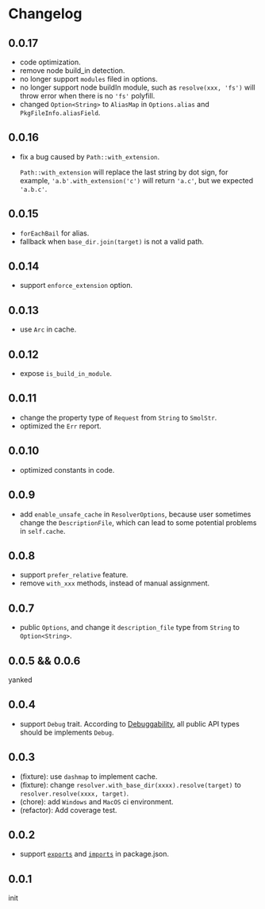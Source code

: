 # Changelog

## 0.0.17

- code optimization.
- remove node build_in detection.
- no longer support `modules` filed in options.
- no longer support node buildIn module, such as `resolve(xxx, 'fs')` will throw error when there is no `'fs'` polyfill.
- changed `Option<String>` to `AliasMap` in `Options.alias` and `PkgFileInfo.aliasField`.

## 0.0.16

- fix a bug caused by `Path::with_extension`.

  `Path::with_extension` will replace the last string by dot sign, for example, `'a.b'.with_extension('c')` will return `'a.c'`, but we expected `'a.b.c'`.

## 0.0.15

- `forEachBail` for alias.
- fallback when `base_dir.join(target)` is not a valid path.

## 0.0.14

- support `enforce_extension` option.

## 0.0.13

- use `Arc` in cache.

## 0.0.12

- expose `is_build_in_module`.

## 0.0.11

- change the property type of `Request` from `String` to `SmolStr`.
- optimized the `Err` report.

## 0.0.10

- optimized constants in code.

## 0.0.9

- add `enable_unsafe_cache` in `ResolverOptions`, because user sometimes change the `DescriptionFile`, which can lead to some potential problems in `self.cache`.

## 0.0.8

- support `prefer_relative` feature.
- remove `with_xxx` methods, instead of manual assignment.

## 0.0.7

- public `Options`, and change it `description_file` type from `String` to `Option<String>`.

## 0.0.5 && 0.0.6

yanked
 
## 0.0.4

- support `Debug` trait. According to [Debuggability](https://rust-lang.github.io/api-guidelines/debuggability.html#debuggability), all public API types should be implements `Debug`.

## 0.0.3

- (fixture): use `dashmap` to implement cache.
- (fixture): change `resolver.with_base_dir(xxxx).resolve(target)` to `resolver.resolve(xxxx, target)`.
- (chore): add `Windows` and `MacOS` ci environment.
- (refactor): Add coverage test.

## 0.0.2

- support [`exports`](https://nodejs.org/api/packages.html#exports) and [`imports`](https://nodejs.org/api/packages.html#imports) in package.json.

## 0.0.1

init
